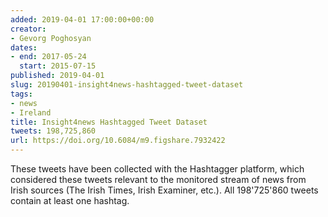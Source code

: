 ```yaml
---
added: 2019-04-01 17:00:00+00:00
creator:
- Gevorg Poghosyan
dates:
- end: 2017-05-24
  start: 2015-07-15
published: 2019-04-01
slug: 20190401-insight4news-hashtagged-tweet-dataset
tags:
- news
- Ireland
title: Insight4news Hashtagged Tweet Dataset
tweets: 198,725,860
url: https://doi.org/10.6084/m9.figshare.7932422
---
```


These tweets have been collected with the Hashtagger platform,  which considered these tweets relevant to the monitored stream of  news from Irish sources (The Irish Times, Irish Examiner, etc.). All 198'725'860 tweets contain at least one hashtag.
